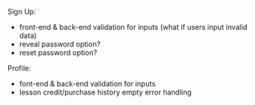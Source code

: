 Sign Up:
- front-end & back-end validation for inputs (what if users input invalid data)
- reveal password option?
- reset password option?


Profile:
- font-end & back-end validation for inputs
- lesson credit/purchase history empty error handling
